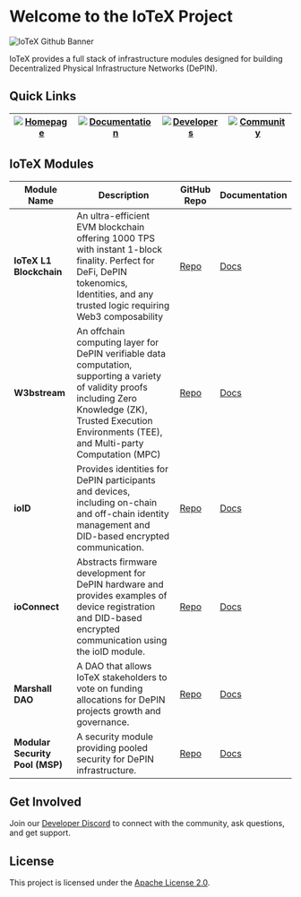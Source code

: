 # Welcome to the IoTeX Project
![IoTeX Github Banner](https://github.com/user-attachments/assets/6f8dbc8f-4bf2-4a63-a6fc-eff1b8f71c47)

IoTeX provides a full stack of infrastructure modules designed for building Decentralized Physical Infrastructure Networks (DePIN).
## Quick Links


| [![Homepage](https://img.shields.io/badge/Homepage-iotex.io-green)](https://iotex.io) | [![Documentation](https://img.shields.io/badge/Documentation-docs.iotex.io-green)](https://docs.iotex.io) | [![Developers](https://img.shields.io/badge/Developers-developers.iotex.io-green)](https://developers.iotex.io) | [![Community](https://img.shields.io/badge/Community-iotex.io/devdiscord-green)](https://iotex.io/devdiscord) |
|-|-|-|-|

## IoTeX Modules

| Module Name         | Description                                                                 | GitHub Repo                                | Documentation                                 |
|---------------------|-----------------------------------------------------------------------------|-------------------------------------------|-----------------------------------------------|
| **IoTeX L1 Blockchain** | An ultra-efficient EVM blockchain offering 1000 TPS with instant 1-block finality. Perfect for DeFi, DePIN tokenomics, Identities, and any trusted logic requiring Web3 composability        | [Repo](https://github.com/iotexproject/iotex-core) | [Docs](https://docs.iotex.io)                 |
| **W3bstream** | An offchain computing layer for DePIN verifiable data computation, supporting a variety of validity proofs including Zero Knowledge (ZK), Trusted Execution Environments (TEE), and Multi-party Computation (MPC)            | [Repo](https://github.com/iotexproject/w3bstream) | [Docs](https://docs.iotex.io/depin-infra-modules-dim/w3bstream-depin-verification)       |
| **ioID**            | Provides identities for DePIN participants and devices, including on-chain and off-chain identity management and DID-based encrypted communication.                      | [Repo](https://github.com/iotexproject/ioid) | [Docs](https://docs.iotex.io/depin-infra-modules-dim/ioid-depin-identities)            |
| **ioConnect**       | Abstracts firmware development for DePIN hardware and provides examples of device registration and DID-based encrypted communication using the ioID module.                             | [Repo](https://github.com/iotexproject/ioconnect) | [Docs](https://docs.iotex.io/depin-infra-modules-dim/ioconnect-hardware-sdk)       |
| **Marshall DAO**        | A DAO that allows IoTeX stakeholders to vote on funding allocations for DePIN projects growth and governance.                         | [Repo](https://github.com/iotexproject/marshall-dao) | [Docs](https://docs.iotex.io/participate/governance/the-marshall-dao)       |
| **Modular Security Pool (MSP)** | A security module providing pooled security for DePIN infrastructure.   | [Repo](https://github.com/iotexproject/msp-contracts) | [Docs](https://docs.iotex.io/depin-infra-modules-dim/msp-modular-security-pool) |


## Get Involved
Join our [Developer Discord](https://iotex.io/devdiscord) to connect with the community, ask questions, and get support.

## License
This project is licensed under the [Apache License 2.0](https://github.com/iotexproject/iotex-core/blob/master/LICENSE).

